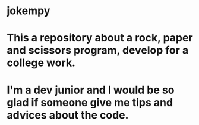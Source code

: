 # jokempy
# This a repository about a rock, paper and scissors program, develop for a college work. 
# I'm a dev junior and I would be so glad if someone give me tips and advices about the code.
